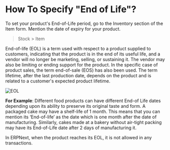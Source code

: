 # How To Specify "End of Life"?

To set your product's End-of-Life period, go to the Inventory section of the Item form. Mention the date of expiry for your product.

> Stock > Item

End-of-life (EOL) is a term used with respect to a product supplied to customers, indicating that the product is in the end of its useful life, and a vendor will no longer be marketing, selling, or sustaining it. The vendor may also be limiting or ending support for the product. In the specific case of product sales, the term end-of-sale (EOS) has also been used. The term lifetime, after the last production date, depends on the product and is related to a customer's expected product lifetime. 

![EOL](/assets/frappe_io/images/erpnext/faq-eol.png)

__For Example__: Different food products can have different End-of Life dates depending upon its ability to preserve its original taste and form. A packaged cake may have a shelf-life of 1 month. This means that you can mention its ‘End-of-life’ as the date which is one month after the date of manufacturing. Similarly, cakes made at a bakery without air-tight packing may have its End-of-Life date after 2 days of manufacturing it.

In ERPNext, when the product reaches its EOL, it is not allowed in any transactions.
